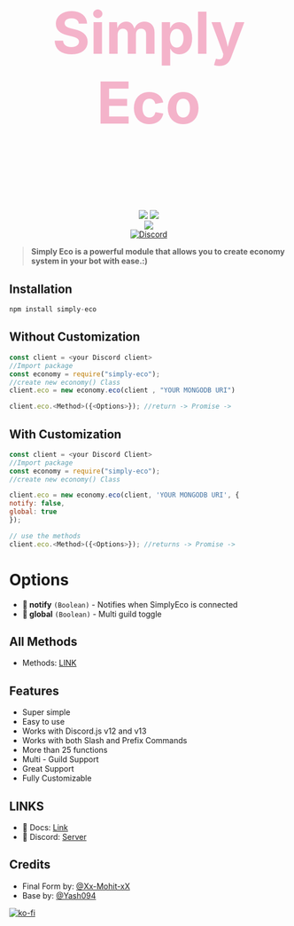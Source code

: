 <h2 style="font-size:6.5rem; color:#F4B3CA" align="center"> Simply Eco </h2>
<p align="center"><img align="center" style="width:0.5px" src="https://i.imgur.com/DWeejI6.jpg"/></p><br/>
<p align="center">
<a href="https://www.npmjs.com/package/simply-eco"><img src="https://img.shields.io/npm/v/simply-eco.svg?style=flat-square" /></a>
 <a href="https://www.npmjs.com/package/simply-eco"><img src="https://img.shields.io/npm/dt/simply-eco?style=flat-square" /></a><br>
   <a href="https://www.npmjs.com/package/simply-eco"><img src="https://nodei.co/npm/simply-eco.png?downloadRank=true&downloads=true&downloadRank=true&stars=true" /></a><br>
  <a href="https://discord.gg/HNfhvCeR6d"><img src="https://invidget.switchblade.xyz/HNfhvCeR6d" alt="Discord"></a>
</p>

> **Simply Eco is a powerful module that allows you to create economy system in your bot with ease.:)**

## **Installation** 

```js
npm install simply-eco
```

## Without Customization 

```js
const client = <your Discord client>
//Import package
const economy = require("simply-eco");
//create new economy() Class
client.eco = new economy.eco(client , "YOUR MONGODB URI")

client.eco.<Method>({<Options>}); //return -> Promise ->
```

## With Customization 

```js
const client = <your Discord Client>
//Import package
const economy = require("simply-eco");
//create new economy() Class

client.eco = new economy.eco(client, 'YOUR MONGODB URI', {
notify: false, 
global: true
});

// use the methods
client.eco.<Method>({<Options>}); //returns -> Promise -> 
```
# Options

- **📌 notify** `(Boolean)` - Notifies when SimplyEco is connected
- **🔮 global** `(Boolean)` - Multi guild toggle



## All Methods 
- Methods: [LINK](https://simplyeco.js.org/SimplyEco.html)

## Features

- Super simple
- Easy to use
- Works with Discord.js v12 and v13
- Works with both Slash and Prefix Commands
- More than 25 functions
- Multi - Guild Support
- Great Support
- Fully Customizable

## LINKS

- 📃 Docs: [Link](https://simplyeco.js.org)
- 📃 Discord: [Server](https://discord.com/invite/HNfhvCeR6d)


## Credits

- Final Form by: [@Xx-Mohit-xX](https://github.com/Xx-Mohit-xX)
- Base by: [@Yash094](https://github.com/Yash094)

[![ko-fi](https://ko-fi.com/img/githubbutton_sm.svg)](https://ko-fi.com/E1E057WWV)
